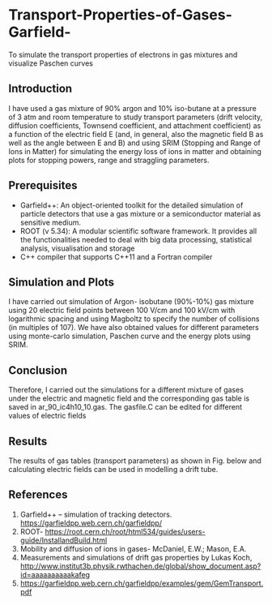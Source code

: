 # Transport-Properties-of-Gases-Garfield-
To simulate the transport properties of electrons in gas mixtures and visualize Paschen curves
## Introduction
I have used a gas mixture of 90% argon and 10% iso-butane at a pressure of 3 atm and room temperature to study transport parameters (drift velocity, diffusion coefficients, Townsend coefficient, and attachment coefficient) as a function of the electric field E (and, in general, also the magnetic field B as well as the angle between E and B) and using SRIM (Stopping and Range of Ions in Matter) for simulating the energy loss of ions in matter and obtaining plots for stopping powers, range and straggling parameters.

## Prerequisites
* Garfield++: An object-oriented toolkit for the detailed simulation of particle detectors that use a gas mixture or a semiconductor material as sensitive medium.
* ROOT (v 5.34): A modular scientific software framework. It provides all the functionalities needed to deal with big data processing, statistical analysis, visualisation and storage
* C++ compiler that supports C++11 and a Fortran compiler

## Simulation and Plots
I have carried out simulation of Argon- isobutane (90%-10%) gas mixture using 20 electric field points between 100 V/cm and 100 kV/cm with logarithmic spacing and using Magboltz to specify the number of collisions (in multiples of 107). We have also obtained values for different parameters using monte-carlo simulation, Paschen curve and the energy plots using SRIM.
 
## Conclusion
Therefore, I carried out the simulations for a different mixture of gases under the electric and magnetic field and the corresponding gas table is saved in ar_90_ic4h10_10.gas. The gasfile.C can be edited for different values of electric fields

## Results
The results of gas tables (transport parameters) as shown in Fig. below and calculating electric fields can be used in modelling a drift tube.

 

## References
1.	Garfield++ – simulation of tracking detectors. https://garfieldpp.web.cern.ch/garfieldpp/
2.	ROOT- https://root.cern.ch/root/html534/guides/users-guide/InstallandBuild.html
3.	Mobility and diffusion of ions in gases- McDaniel, E.W.; Mason, E.A.
4.	Measurements and simulations of drift gas properties by Lukas Koch, http://www.institut3b.physik.rwthachen.de/global/show_document.asp?id=aaaaaaaaaakafeg
5.	https://garfieldpp.web.cern.ch/garfieldpp/examples/gem/GemTransport.pdf
